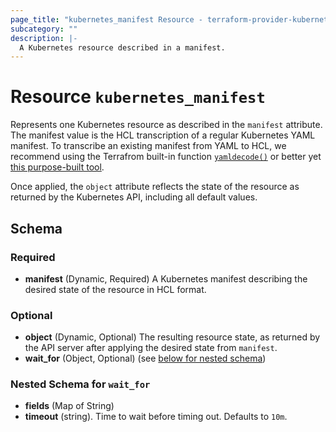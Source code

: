```yaml
---
page_title: "kubernetes_manifest Resource - terraform-provider-kubernetes-alpha"
subcategory: ""
description: |-
  A Kubernetes resource described in a manifest.
---
```


# Resource `kubernetes_manifest`

Represents one Kubernetes resource as described in the `manifest` attribute. The manifest value is the HCL transcription of a regular Kubernetes YAML manifest. To transcribe an existing manifest from YAML to HCL, we recommend using the Terrafrom built-in function [`yamldecode()`](https://www.terraform.io/docs/configuration/functions/yamldecode.html) or better yet [this purpose-built tool](https://github.com/jrhouston/tfk8s).

Once applied, the `object` attribute reflects the state of the resource as returned by the Kubernetes API, including all default values.


## Schema

### Required

- **manifest** (Dynamic, Required) A Kubernetes manifest describing the desired state of the resource in HCL format.

### Optional

- **object** (Dynamic, Optional) The resulting resource state, as returned by the API server after applying the desired state from `manifest`.
- **wait_for** (Object, Optional) (see [below for nested schema](#nestedatt--wait_for))

<a id="nestedatt--wait_for"></a>
### Nested Schema for `wait_for`

- **fields** (Map of String)
- **timeout** (string). Time to wait before timing out. Defaults to `10m`.


